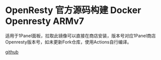 ﻿# OpenResty 官方源码构建 Docker Openresty ARMv7

适用于1Panel面板，拉取此镜像可以直接在商店安装，版本号对应1Panel商店Openresty版本号，如未更新Fork仓库，使用Actions自行编译。

[github](https://github.com/WeYC/docker-openresty)

